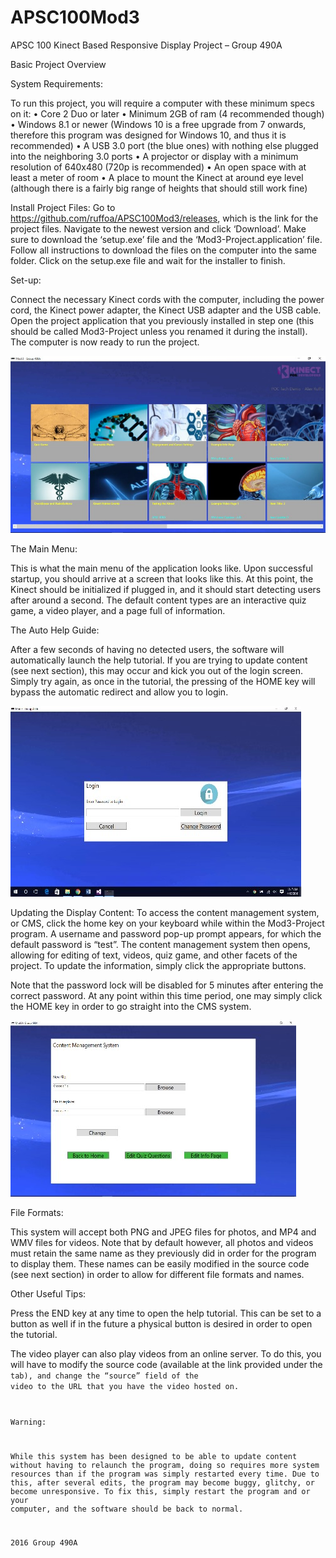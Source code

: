 # APSC100Mod3

APSC 100 Kinect Based Responsive Display Project – Group 490A

Basic Project Overview

System Requirements:

To run this project, you will require a computer with these minimum specs on it:
•	Core 2 Duo or later
•	Minimum 2GB of ram (4 recommended though)
•	Windows 8.1 or newer (Windows 10 is a free upgrade from 7 onwards, therefore this program was designed for Windows 10, and thus it is recommended)
•	A USB 3.0 port (the blue ones) with nothing else plugged into the neighboring 3.0 ports
•	A projector or display with a minimum resolution of 640x480 (720p is recommended)
•	An open space with at least a meter of room
•	A place to mount the Kinect at around eye level (although there is a fairly big range of heights that should still work fine)

Install Project Files:
Go to https://github.com/ruffoa/APSC100Mod3/releases, which is the link for the project files. Navigate to the newest version and click ‘Download’.  Make sure to download the ‘setup.exe’ file and the ‘Mod3-Project.application’ file. Follow all instructions to download the files on the computer into the same folder.  Click on the setup.exe file and wait for the installer to finish.

Set-up: 

Connect the necessary Kinect cords with the computer, including the power cord, the Kinect power adapter, the Kinect USB adapter and the USB cable. Open the project application that you previously installed in step one (this should be called Mod3-Project unless you renamed it during the install). The computer is now ready to run the project. 

![Main Menu](https://raw.githubusercontent.com/ruffoa/APSC100Mod3/master/img/menu.jpg)

The Main Menu:

This is what the main menu of the application looks like.  Upon successful startup, you should arrive at a screen that looks like this.  At this point, the Kinect should be initialized if plugged in, and it should start detecting users after around a second.  The default content types are an interactive quiz game, a video player, and a page full of information.

The Auto Help Guide:

After a few seconds of having no detected users, the software will automatically launch the help tutorial.  If you are trying to update content (see next section), this may occur and kick you out of the login screen.  Simply try again, as once in the tutorial, the pressing of the HOME key will bypass the automatic redirect and allow you to login.

![CMS](https://raw.githubusercontent.com/ruffoa/APSC100Mod3/master/img/cms.jpg)

Updating the Display Content:
To access the content management system, or CMS, click the home key on your keyboard while within the Mod3-Project program. A username and password pop-up prompt appears, for which the default password is “test”. The content management system then opens, allowing for editing of text, videos, quiz game, and other facets of the project. To update the information, simply click the appropriate buttons.  

Note that the password lock will be disabled for 5 minutes after entering the correct password.  At any point within this time period, one may simply click the HOME key in order to go straight into the CMS system.

![CMS Upload](https://raw.githubusercontent.com/ruffoa/APSC100Mod3/master/img/cms-up.jpg)

File Formats:

This system will accept both PNG and JPEG files for photos, and MP4 and WMV files for videos.  Note that by default however, all photos and videos must retain the same name as they previously did in order for the program to display them.  These names can be easily modified in the source code (see next section) in order to allow for different file formats and names.

Other Useful Tips:

Press the END key at any time to open the help tutorial.  This can be set to a button as well if in the future a physical button is desired in order to open the tutorial.

The video player can also play videos from an online server.  To do this, you will have to modify the source code (available at the link provided under the <code> tab), and change the “source” field of the video to the URL that you have the video hosted on. 

Warning:

While this system has been designed to be able to update content without having to relaunch the program, doing so requires more system resources than if the program was simply restarted every time.  Due to this, after several edits, the program may become buggy, glitchy, or become unresponsive.  To fix this, simply restart the program and or your computer, and the software should be back to normal.


2016 Group 490A


